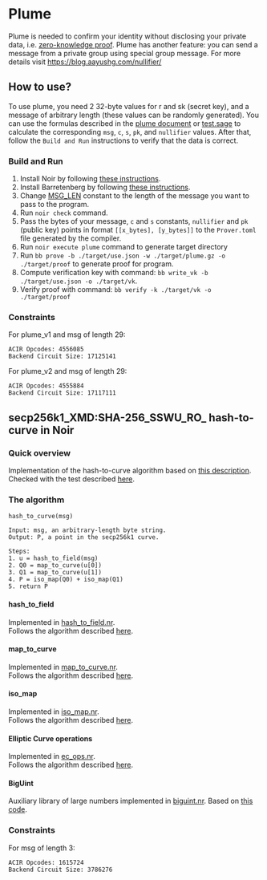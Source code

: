 # Plume
Plume is needed to confirm your identity without disclosing your private data, i.e. [zero-knowledge proof](https://en.wikipedia.org/wiki/Zero-knowledge_proof). Plume has another feature: you can send a message from a private group using special group message. For more details visit https://blog.aayushg.com/nullifier/

## How to use?
To use plume, you need 2 32-byte values for r and sk (secret key), and a message of arbitrary length (these values can be randomly generated). You can use the formulas described in the [plume document](https://aayushg.com/thesis.pdf) or [test.sage](tests/test.sage) to calculate the corresponding `msg`, `c`, `s`, `pk`, and `nullifier` values. After that, follow the `Build and Run` instructions to verify that the data is correct.


### Build and Run
1. Install Noir by following [these instructions](https://noir-lang.org/docs/getting_started/installation/).
2. Install Barretenberg by following [these instructions](https://noir-lang.org/docs/getting_started/backend/).
3. Change [MSG_LEN](src/constants.nr) constant to the length of the message you want to pass to the program.
4. Run `noir check` command.
5. Pass the bytes of your message, `c` and `s` constants, `nullifier` and `pk` (public key) points in format `[[x_bytes], [y_bytes]]` to the `Prover.toml` file generated by the compiler.
6. Run `noir execute plume` command to generate target directory
7. Run `bb prove -b ./target/use.json -w ./target/plume.gz -o ./target/proof` to generate proof for program.
8. Compute verification key with command: `bb write_vk -b ./target/use.json -o ./target/vk`.
9. Verify proof with command: `bb verify -k ./target/vk -o ./target/proof`


### Constraints
For plume_v1 and msg of length 29:  
```
ACIR Opcodes: 4556085
Backend Circuit Size: 17125141
```

For plume_v2 and msg of length 29:
```
ACIR Opcodes: 4555884
Backend Circuit Size: 17117111
```

## secp256k1_XMD:SHA-256_SSWU_RO_ hash-to-curve in Noir

### Quick overview
Implementation of the hash-to-curve algorithm based on [this description](https://datatracker.ietf.org/doc/id/draft-irtf-cfrg-hash-to-curve-06.html).  
Checked with the test described [here](https://www.ietf.org/archive/id/draft-irtf-cfrg-hash-to-curve-13.html#appendix-J.8.1).

### The algorithm
```
hash_to_curve(msg)

Input: msg, an arbitrary-length byte string.
Output: P, a point in the secp256k1 curve.

Steps:
1. u = hash_to_field(msg)
2. Q0 = map_to_curve(u[0])
3. Q1 = map_to_curve(u[1])
4. P = iso_map(Q0) + iso_map(Q1)
5. return P
```

#### hash_to_field
Implemented in [hash_to_field.nr](crates/plume/src/hash_to_field.nr).  
Follows the algorithm described [here](https://www.ietf.org/archive/id/draft-irtf-cfrg-hash-to-curve-13.html#hashtofield).

#### map_to_curve
Implemented in [map_to_curve.nr](crates/plume/src/map_to_curve.nr).  
Follows the algorithm described [here](https://www.ietf.org/archive/id/draft-irtf-cfrg-hash-to-curve-13.html#simple-swu).

#### iso_map
Implemented in [iso_map.nr](crates/plume/src/iso_map.nr).  
Follows the algorithm described [here](https://www.ietf.org/archive/id/draft-irtf-cfrg-hash-to-curve-13.html#appx-iso-secp256k1).

#### Elliptic Curve operations
Implemented in [ec_ops.nr](crates/plume/src/ec_ops.nr).  
Follows the algorithm described [here](https://www.rareskills.io/post/elliptic-curve-addition).

#### BigUint
Auxiliary library of large numbers implemented in [biguint.nr](crates/plume/src/biguint.nr). Based on [this code](https://github.com/shuklaayush/noir-bigint/tree/main/crates/biguint).  

### Constraints
For msg of length 3:  
```
ACIR Opcodes: 1615724  
Backend Circuit Size: 3786276
```
